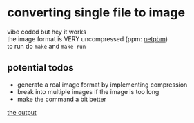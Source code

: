 # converting single file to image

vibe coded but hey it works  
the image format is VERY uncompressed (ppm: [netpbm](https://en.wikipedia.org/wiki/Netpbm))    
to run do `make` and `make run`  

## potential todos
- generate a real image format by implementing compression  
- break into multiple images if the image is too long   
- make the command a bit better  

[the output](./output.ppm)
